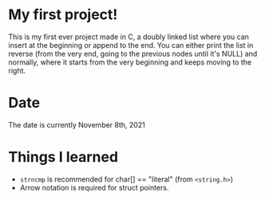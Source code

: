 # My first project!
This is my first ever project made in C, a doubly linked list where you can insert at the beginning or append to the end. You can either print the list in reverse (from the very end, going to the previous nodes until it's NULL) and normally, where it starts from the very beginning and keeps moving to the right.

# Date
The date is currently November 8th, 2021

# Things I learned
- `strncmp` is recommended for char[] == "literal" (from `<string.h>`)
- Arrow notation is required for struct pointers.
